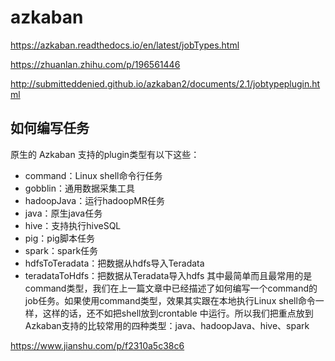 # azkaban

https://azkaban.readthedocs.io/en/latest/jobTypes.html

https://zhuanlan.zhihu.com/p/196561446

http://submitteddenied.github.io/azkaban2/documents/2.1/jobtypeplugin.html


## 如何编写任务
原生的 Azkaban 支持的plugin类型有以下这些：

- command：Linux shell命令行任务
- gobblin：通用数据采集工具
- hadoopJava：运行hadoopMR任务
- java：原生java任务
- hive：支持执行hiveSQL
- pig：pig脚本任务
- spark：spark任务
- hdfsToTeradata：把数据从hdfs导入Teradata
- teradataToHdfs：把数据从Teradata导入hdfs
其中最简单而且最常用的是command类型，我们在上一篇文章中已经描述了如何编写一个command的job任务。如果使用command类型，效果其实跟在本地执行Linux shell命令一样，这样的话，还不如把shell放到crontable 中运行。所以我们把重点放到Azkaban支持的比较常用的四种类型：java、hadoopJava、hive、spark


https://www.jianshu.com/p/f2310a5c38c6
